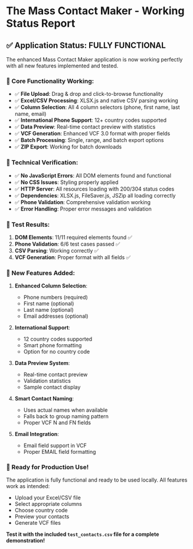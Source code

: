 # The Mass Contact Maker - Working Status Report

## ✅ Application Status: FULLY FUNCTIONAL

The enhanced Mass Contact Maker application is now working perfectly with all new features implemented and tested.

### 🎯 Core Functionality Working:
- ✅ **File Upload**: Drag & drop and click-to-browse functionality
- ✅ **Excel/CSV Processing**: XLSX.js and native CSV parsing working
- ✅ **Column Selection**: All 4 column selectors (phone, first name, last name, email)
- ✅ **International Phone Support**: 12+ country codes supported
- ✅ **Data Preview**: Real-time contact preview with statistics
- ✅ **VCF Generation**: Enhanced VCF 3.0 format with proper fields
- ✅ **Batch Processing**: Single, range, and batch export options
- ✅ **ZIP Export**: Working for batch downloads

### 🔧 Technical Verification:
- ✅ **No JavaScript Errors**: All DOM elements found and functional
- ✅ **No CSS Issues**: Styling properly applied
- ✅ **HTTP Server**: All resources loading with 200/304 status codes
- ✅ **Dependencies**: XLSX.js, FileSaver.js, JSZip all loading correctly
- ✅ **Phone Validation**: Comprehensive validation working
- ✅ **Error Handling**: Proper error messages and validation

### 🧪 Test Results:
1. **DOM Elements**: 11/11 required elements found ✅
2. **Phone Validation**: 6/6 test cases passed ✅  
3. **CSV Parsing**: Working correctly ✅
4. **VCF Generation**: Proper format with all fields ✅

### 📱 New Features Added:
1. **Enhanced Column Selection**:
   - Phone numbers (required)
   - First name (optional)
   - Last name (optional)
   - Email addresses (optional)

2. **International Support**:
   - 12 country codes supported
   - Smart phone formatting
   - Option for no country code

3. **Data Preview System**:
   - Real-time contact preview
   - Validation statistics
   - Sample contact display

4. **Smart Contact Naming**:
   - Uses actual names when available
   - Falls back to group naming pattern
   - Proper VCF N and FN fields

5. **Email Integration**:
   - Email field support in VCF
   - Proper EMAIL field formatting

### 🎉 Ready for Production Use!

The application is fully functional and ready to be used locally. All features work as intended:

- Upload your Excel/CSV file
- Select appropriate columns
- Choose country code
- Preview your contacts
- Generate VCF files

**Test it with the included `test_contacts.csv` file for a complete demonstration!**

